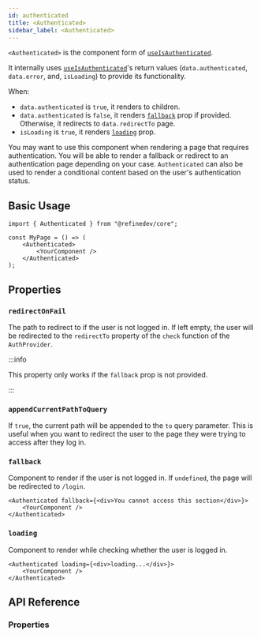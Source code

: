 ```yaml
---
id: authenticated
title: <Authenticated>
sidebar_label: <Authenticated>
---
```


`<Authenticated>` is the component form of [`useIsAuthenticated`][use-is-authenticated].

It internally uses [`useIsAuthenticated`][use-is-authenticated]'s return values (`data.authenticated`, `data.error`, and, `isLoading`) to provide its functionality.

When:

-   `data.authenticated` is `true`, it renders to children.
-   `data.authenticated` is `false`, it renders [`fallback`](#fallback) prop if provided. Otherwise, it redirects to `data.redirectTo` page.
-   `isLoading` is `true`, it renders [`loading`](#loading) prop.

You may want to use this component when rendering a page that requires authentication. You will be able to render a fallback or redirect to an authentication page depending on your case. `Authenticated` can also be used to render a conditional content based on the user's authentication status.

## Basic Usage

```tsx
import { Authenticated } from "@refinedev/core";

const MyPage = () => (
    <Authenticated>
        <YourComponent />
    </Authenticated>
);
```

## Properties

### `redirectOnFail`

The path to redirect to if the user is not logged in. If left empty, the user will be redirected to the `redirectTo` property of the `check` function of the `AuthProvider`.

:::info

This property only works if the `fallback` prop is not provided.

:::

### `appendCurrentPathToQuery`

If `true`, the current path will be appended to the `to` query parameter. This is useful when you want to redirect the user to the page they were trying to access after they log in.

### `fallback`

Component to render if the user is not logged in. If `undefined`, the page will be redirected to `/login`.

```tsx
<Authenticated fallback={<div>You cannot access this section</div>}>
    <YourComponent />
</Authenticated>
```

### `loading`

Component to render while checking whether the user is logged in.

```tsx
<Authenticated loading={<div>loading...</div>}>
    <YourComponent />
</Authenticated>
```

## API Reference

### Properties

<PropsTable module="@refinedev/core/Authenticated"/>

[use-is-authenticated]: docs/api-reference/core/hooks/authentication/useIsAuthenticated